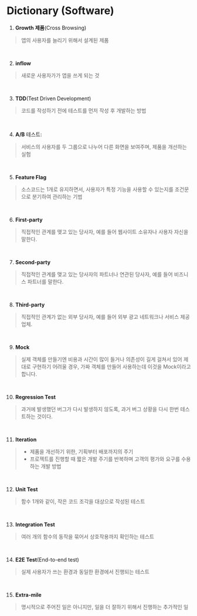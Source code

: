 # Dictionary (Software)

1. **Growth 제품**(Cross Browsing)
> 앱의 사용자를 늘리기 위해서 설계된 제품
<br />

2. **inflow**
> 새로운 사용자가가 앱을 쓰게 되는 것
<br />

3. **TDD**(Test Driven Development)
> 코드를 작성하기 전에 테스트를 먼저 작성 후 개발하는 방법
<br />

4. **A/B** 테스트:
> 서비스의 사용자를 두 그룹으로 나누어 다른 화면을 보여주며, 제품을 개선하는 실험
<br />

5. **Feature Flag**
> 소스코드는 1개로 유지하면서, 사용자가 특정 기능을 사용할 수 있는지를 조건문으로 분기하여 관리하는 기법
<br />

6. **First-party**
> 직접적인 관계를 맺고 있는 당사자, 예를 들어 웹사이트 소유자나 사용자 자신을 말한다.
<br />

7. **Second-party**
> 직접적인 관계를 맺고 있는 당사자의 파트너나 연관된 당사자, 예를 들어 비즈니스 파트너를 말한다.
<br />

8. **Third-party**
> 직접적인 관계가 없는 외부 당사자, 예를 들어 외부 광고 네트워크나 서비스 제공업체.
<br />

9. **Mock**
> 실제 객체를 만들기엔 비용과 시간이 많이 들거나 의존성이 길게 걸쳐서 있어 제대로 구현하기 어려울 경우, 가짜 객체를 만들어 사용하는데 이것을 Mock이라고 합니다.
<br />

10. **Regression Test**
> 과거에 발생했던 버그가 다시 발생하지 않도록, 과거 버그 상황을 다시 한번 테스트하는 것이다.
<br />

11. **Iteration**
> - 제품을 개선하기 위한, 기획부터 배포까지의 주기
> - 프로젝트를 진행할 때 짧은 개발 주기를 반복하며 고객의 평가와 요구를 수용하는 개발 방법
<br />

12. **Unit Test**
> 함수 1개와 같이, 작은 코드 조각을 대상으로 작성된 테스트
<br />

13. **Integration Test**
> 여러 개의 함수의 동작을 묶어서 상호작용까지 확인하는 테스트
<br />

14. **E2E Test**(End-to-end test)
> 실제 사용자가 쓰는 환경과 동일한 환경에서 진행되는 테스트
<br />

15. **Extra-mile**
> 명시적으로 주어진 일은 아니지만, 일을 더 잘하기 위해서 진행하는 추가적인 일
<br />